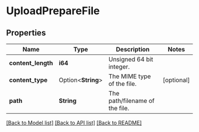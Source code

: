 # UploadPrepareFile

## Properties

Name | Type | Description | Notes
------------ | ------------- | ------------- | -------------
**content_length** | **i64** | Unsigned 64 bit integer. | 
**content_type** | Option<**String**> | The MIME type of the file. | [optional]
**path** | **String** | The path/filename of the file. | 

[[Back to Model list]](../README.md#documentation-for-models) [[Back to API list]](../README.md#documentation-for-api-endpoints) [[Back to README]](../README.md)


